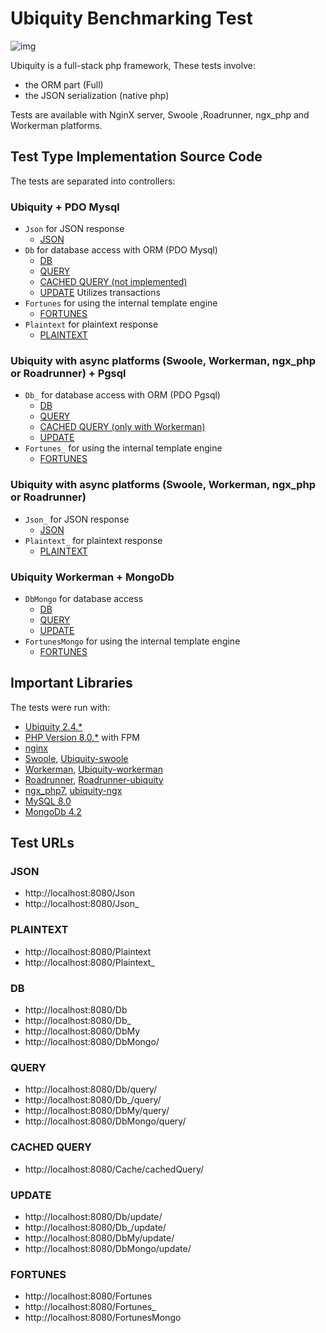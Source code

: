 # Ubiquity Benchmarking Test
![img](https://github.com/phpMv/ubiquity/blob/master/Banner/banner-duck.png?raw=true)

Ubiquity is a full-stack php framework, These tests involve:
- the ORM part (Full)
- the JSON serialization (native php)

Tests are available with NginX server, Swoole ,Roadrunner, ngx_php and Workerman platforms.

## Test Type Implementation Source Code
The tests are separated into controllers:

### Ubiquity + PDO Mysql
- `Json` for JSON response
  * [JSON](app/controllers/Json.php)
- `Db` for database access with ORM (PDO Mysql)
  * [DB](app/controllers/Db.php)
  * [QUERY](app/controllers/Db.php)
  * [CACHED QUERY (not implemented)]()
  * [UPDATE](app/controllers/Db.php) Utilizes transactions
- `Fortunes` for using the internal template engine
  * [FORTUNES](app/controllers/Fortunes.php)
- `Plaintext` for plaintext response
  * [PLAINTEXT](app/controllers/Plaintext.php)

### Ubiquity with async platforms (Swoole, Workerman, ngx_php or Roadrunner) + Pgsql
- `Db_` for database access with ORM (PDO Pgsql)
  * [DB](app/controllers/Db_.php)
  * [QUERY](app/controllers/Db_.php)
  * [CACHED QUERY (only with Workerman)](app/controllers/Cache.php)
  * [UPDATE](app/controllers/Db_.php)
- `Fortunes_` for using the internal template engine
  * [FORTUNES](app/controllers/Fortunes_.php)

### Ubiquity with async platforms (Swoole, Workerman, ngx_php or Roadrunner)
- `Json_` for JSON response
  * [JSON](app/controllers/Json_.php)
- `Plaintext_` for plaintext response
  * [PLAINTEXT](app/controllers/Plaintext_.php)

### Ubiquity Workerman + MongoDb
- `DbMongo` for database access
  * [DB](app/controllers/DbMongo.php)
  * [QUERY](app/controllers/DbMongo.php)
  * [UPDATE](app/controllers/DbMongo.php)
- `FortunesMongo` for using the internal template engine
  * [FORTUNES](app/controllers/FortunesMongo.php)


## Important Libraries
The tests were run with:
* [Ubiquity 2.4.*](https://ubiquity.kobject.net/)
* [PHP Version 8.0.*](http://www.php.net/) with FPM
* [nginx](http://nginx.org/)
* [Swoole](https://www.swoole.com/), [Ubiquity-swoole](https://github.com/phpMv/ubiquity-swoole)
* [Workerman](https://github.com/walkor/Workerman), [Ubiquity-workerman](https://github.com/phpMv/ubiquity-workerman)
* [Roadrunner](https://github.com/spiral/roadrunner), [Roadrunner-ubiquity](https://github.com/Lapinskas/roadrunner-ubiquity)
* [ngx_php7](https://github.com/rryqszq4/ngx_php7), [ubiquity-ngx](https://github.com/phpmv/ubiquity-ngx)
* [MySQL 8.0](https://dev.mysql.com/)
* [MongoDb 4.2](https://www.mongodb.com/)


## Test URLs
### JSON

- http://localhost:8080/Json
- http://localhost:8080/Json_

### PLAINTEXT

- http://localhost:8080/Plaintext
- http://localhost:8080/Plaintext_

### DB

- http://localhost:8080/Db
- http://localhost:8080/Db_
- http://localhost:8080/DbMy
- http://localhost:8080/DbMongo/


### QUERY

- http://localhost:8080/Db/query/
- http://localhost:8080/Db_/query/
- http://localhost:8080/DbMy/query/
- http://localhost:8080/DbMongo/query/


### CACHED QUERY

- http://localhost:8080/Cache/cachedQuery/


### UPDATE

- http://localhost:8080/Db/update/
- http://localhost:8080/Db_/update/
- http://localhost:8080/DbMy/update/
- http://localhost:8080/DbMongo/update/


### FORTUNES

- http://localhost:8080/Fortunes
- http://localhost:8080/Fortunes_
- http://localhost:8080/FortunesMongo
